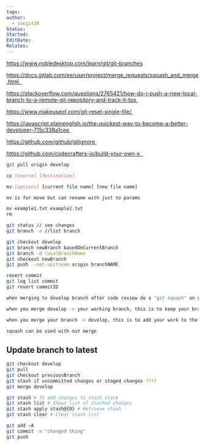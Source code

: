 ```yaml
---
tags: 
author:
  - jacgit18
Status: 
Started: 
EditDate: 
Relates:
---
```

https://www.nobledesktop.com/learn/git/git-branches

https://docs.gitlab.com/ee/user/project/merge_requests/squash_and_merge.html  

https://stackoverflow.com/questions/2765421/how-do-i-push-a-new-local-branch-to-a-remote-git-repository-and-track-it-too 

https://www.makeuseof.com/git-reset-single-file/ 

https://javascript.plainenglish.io/the-quickest-way-to-become-a-better-developer-715c338a1cee 

https://github.com/github/gitignore 

https://github.com/codecrafters-io/build-your-own-x  
```bash
git pull origin develop  

cp [source] [destination]

mv [options] [current file name] [new file name]

mv is for move but can rename with just to params 

mv example1.txt example2.txt 
rm   

git status // see changes 
git branch -a //list branch   

git checkout develop 
git branch newBranch basedOnCurrentBranch 
git branch -d localBranchName 
git checkout newBranch  
git push --set-upstream origin branchNAME  

revert commit 
git log list commit 
git revert commitID   

when merging to develop branch after code review do a "git squash" on github site in merge pull down    

when you merge develop -> your working branch, this is to keep your branch up-to-date. Because you need a shared commit history, merging develop -> your branch MUST be done with a normal commit merge.  

when you merge your branch -> develop, this is to add your work to the code base. this must be done with a squash merge in order to keep a clean commit history  

squash can be used with out merge
```

## Update branch to latest 
```bash
git checkout develop 
git pull 
git checkout previousBranch 
git stash if uncommitted changes or staged changes ???? 
git merge develop  

git stash # To add changes to stash stack 
git stash list # Shows list of stashed changes 
git stash apply stash@{0} # Retrieve stash 
git stash clear # Clear stash list  

git add –A  
git commit -m "changed thing" 
git push
```
